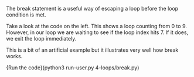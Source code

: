 The break statement is a useful way of escaping a loop before the loop condition is met.

Take a look at the code on the left. This shows a loop counting from 0 to 9. However, in our loop we are waiting to see if the loop index hits 7. If it does, we exit the loop immediately.

This is a bit of an artificial example but it illustrates very well how break works. 

{Run the code}(python3 run-user.py 4-loops/break.py)
